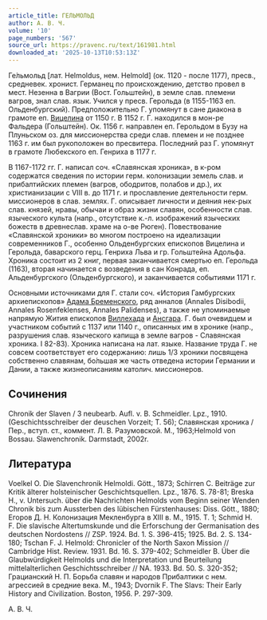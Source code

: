 ```yaml
---
article_title: ГЕЛЬМОЛЬД
author: А. В. Ч.
volume: '10'
page_numbers: '567'
source_url: https://pravenc.ru/text/161981.html
downloaded_at: '2025-10-13T10:53:13Z'
---
```


Ге́льмольд [лат. Helmoldus, нем. Helmold] (ок. 1120 - после 1177), пресв., средневек. хронист. Германец по происхождению, детство провел в мест. Незенна в Вагрии (Вост. Гольштейн), в земле слав. племени вагров, знал слав. язык. Учился у пресв. Герольда (в 1155-1163 еп. Ольденбургский). Предположительно Г. упомянут в сане диакона в грамоте еп. [Вицелина](https://pravenc.ru/text/Вицелина.html) от 1150 г. В 1152 г. Г. находился в мон-ре Фальдера (Гольштейн). Ок. 1156 г. направлен еп. Герольдом в Бузу на Плуньском оз. для миссионерства среди слав. племен и не позднее 1163 г. им был рукоположен во пресвитера. Последний раз Г. упомянут в грамоте Любекского еп. Генриха в 1177 г.

В 1167-1172 гг. Г. написал соч. «Славянская хроника», в к-ром содержатся сведения по истории герм. колонизации земель слав. и прибалтийских племен (вагров, ободритов, полабов и др.), их христианизации с VIII в. до 1171 г. и прославление деятельности герм. миссионеров в слав. землях. Г. описывает личности и деяния нек-рых слав. князей, нравы, обычаи и образ жизни славян, особенности слав. языческого культа (напр., отсутствие к.-л. изображений языческих божеств в древнеслав. храме на о-ве Рюген). Повествование «Славянской хроники» во многом построено на идеализации современников Г., особенно Ольденбургских епископов Вицелина и Герольда, баварского герц. Генриха Льва и гр. Гольштейна Адольфа. Хроника состоит из 2 книг, первая заканчивается смертью еп. Герольда (1163), вторая начинается с возведения в сан Конрада, еп. Альденбургского (Ольденбургского), и заканчивается событиями 1171 г.

Основными источниками для Г. стали соч. «История Гамбургских архиепископов» [Адама Бременского](<https://pravenc.ru/text/Адам Бременский.html>), ряд анналов (Annales Disibodii, Annales Rosenfeklenses, Annales Palidenses), а также не упоминаемые напрямую Жития епископов [Виллехада](https://pravenc.ru/text/Виллехада.html) и [Ансгара](https://pravenc.ru/text/Ансгара.html). Г. был очевидцем и участником событий с 1137 или 1140 г., описанных им в хронике (напр., разрушения слав. языческого капища в земле вагров - Славянская хроника. I 82-83). Хроника написана на лат. языке. Название труда Г. не совсем соответствует его содержанию: лишь 1/3 хроники посвящена собственно славянам, бо́льшая же часть отведена истории Германии и Дании, а также жизнеописаниям католич. миссионеров.

## Сочинения

Chronik der Slaven / 3 neubearb. Aufl. v. B. Schmeidler. Lpz., 1910. (Geschichtsschreiber der deuschen Vorzeit; T. 56); Славянская хроника / Пер., вступ. ст., коммент. Л. В. Разумовской. М., 1963;Helmold von Bossau. Slawenchronik. Darmstadt, 2002r.

## Литература

Voelkel O. Die Slavenchronik Helmoldi. Gött., 1873; Schirren C. Beiträge zur Kritik älterer holsteinischer Geschichtsquellen. Lpz., 1876. S. 78-81; Breska H., v. Untersuch. über die Nachrichten Helmolds vom Beginn seiner Wenden Chronik bis zum Aussterben des lübischen Fürstenhauses: Diss. Gött., 1880; Егоров Д. Н. Колонизация Мекленбурга в XIII в. М., 1915. Т. 1; Schmid H. F. Die slavische Altertumskunde und die Erforschung der Germanisation des deutschen Nordostens // ZSP. 1924. Bd. 1. S. 396-415; 1925. Bd. 2. S. 134-180; Tschan F. J. Helmold: Chronicler of the North Saxon Mission // Cambridge Hist. Review. 1931. Bd. 16. S. 379-402; Schmeidler B. Über die Glaubwürdigkeit Helmolds und die Interpretation und Beurteilung mittelalterlichen Geschichtsschreiber // NA. 1933. Bd. 50. S. 320-352; Грацианский Н. П. Борьба славян и народов Прибалтики с нем. агрессией в средние века. М., 1943; Dvornik F. The Slavs: Their Early History and Civilization. Boston, 1956. P. 297-309.

А. В. Ч.
